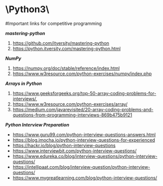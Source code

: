 # \Python3\


#Important links for competitive programming

***mastering-python***

1. https://github.com/itversity/mastering-python
2. https://python.itversity.com/mastering-python.html

***NumPy***

1. https://numpy.org/doc/stable/reference/index.html
2. https://www.w3resource.com/python-exercises/numpy/index.php


***Arrays in Python***

1. https://www.geeksforgeeks.org/top-50-array-coding-problems-for-interviews/,
2. https://www.w3resource.com/python-exercises/array/
3. https://medium.com/javarevisited/20-array-coding-problems-and-questions-from-programming-interviews-869b475b9121


***Python Interview Preparation***

* https://www.guru99.com/python-interview-questions-answers.html
* https://blog.imocha.io/python-interview-questions-for-experienced
* https://hackr.io/blog/python-interview-questions
* https://www.interviewbit.com/python-interview-questions/
* https://www.edureka.co/blog/interview-questions/python-interview-questions/
* https://intellipaat.com/blog/interview-question/python-interview-questions/
* https://www.mygreatlearning.com/blog/python-interview-questions/



